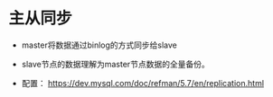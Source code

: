 # 主从同步
- master将数据通过binlog的方式同步给slave
- slave节点的数据理解为master节点数据的全量备份。

- 配置： https://dev.mysql.com/doc/refman/5.7/en/replication.html
